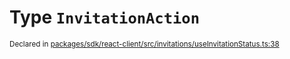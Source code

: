 # Type `InvitationAction`
<sub>Declared in [packages/sdk/react-client/src/invitations/useInvitationStatus.ts:38](https://github.com/dxos/dxos/blob/5edae0c63/packages/sdk/react-client/src/invitations/useInvitationStatus.ts#L38)</sub>






